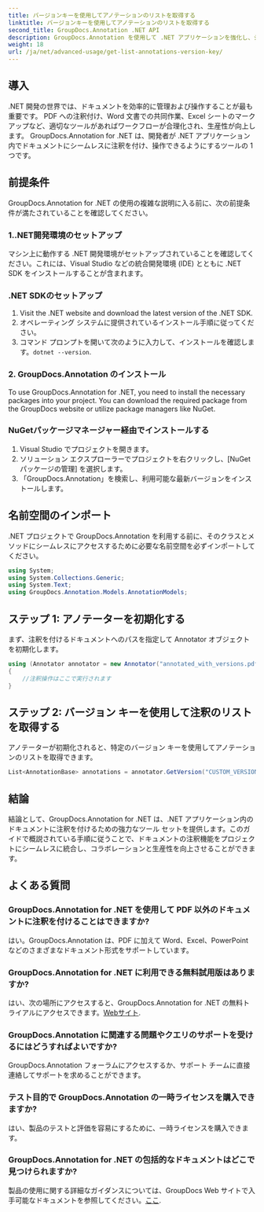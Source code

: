 ```yaml
---
title: バージョンキーを使用してアノテーションのリストを取得する
linktitle: バージョンキーを使用してアノテーションのリストを取得する
second_title: GroupDocs.Annotation .NET API
description: GroupDocs.Annotation を使用して .NET アプリケーションを強化し、シームレスなドキュメント注釈を追加します。効果的な統合を行うには、ステップバイステップのガイドに従ってください。
weight: 18
url: /ja/net/advanced-usage/get-list-annotations-version-key/
---
```

## 導入
.NET 開発の世界では、ドキュメントを効率的に管理および操作することが最も重要です。 PDF への注釈付け、Word 文書での共同作業、Excel シートのマークアップなど、適切なツールがあればワークフローが合理化され、生産性が向上します。 GroupDocs.Annotation for .NET は、開発者が .NET アプリケーション内でドキュメントにシームレスに注釈を付け、操作できるようにするツールの 1 つです。
## 前提条件
GroupDocs.Annotation for .NET の使用の複雑な説明に入る前に、次の前提条件が満たされていることを確認してください。
### 1..NET開発環境のセットアップ
マシン上に動作する .NET 開発環境がセットアップされていることを確認してください。これには、Visual Studio などの統合開発環境 (IDE) とともに .NET SDK をインストールすることが含まれます。
### .NET SDKのセットアップ
1. Visit the .NET website and download the latest version of the .NET SDK.
2. オペレーティング システムに提供されているインストール手順に従ってください。
3. コマンド プロンプトを開いて次のように入力して、インストールを確認します。`dotnet --version`.
### 2. GroupDocs.Annotation のインストール
To use GroupDocs.Annotation for .NET, you need to install the necessary packages into your project. You can download the required package from the GroupDocs website or utilize package managers like NuGet.
### NuGetパッケージマネージャー経由でインストールする
1. Visual Studio でプロジェクトを開きます。
2. ソリューション エクスプローラーでプロジェクトを右クリックし、[NuGet パッケージの管理] を選択します。
3. 「GroupDocs.Annotation」を検索し、利用可能な最新バージョンをインストールします。

## 名前空間のインポート
.NET プロジェクトで GroupDocs.Annotation を利用する前に、そのクラスとメソッドにシームレスにアクセスするために必要な名前空間を必ずインポートしてください。
```csharp
using System;
using System.Collections.Generic;
using System.Text;
using GroupDocs.Annotation.Models.AnnotationModels;
```
## ステップ 1: アノテーターを初期化する
まず、注釈を付けるドキュメントへのパスを指定して Annotator オブジェクトを初期化します。
```csharp
using (Annotator annotator = new Annotator("annotated_with_versions.pdf"))
{
    //注釈操作はここで実行されます
}
```
## ステップ 2: バージョン キーを使用して注釈のリストを取得する
アノテーターが初期化されると、特定のバージョン キーを使用してアノテーションのリストを取得できます。
```csharp
List<AnnotationBase> annotations = annotator.GetVersion("CUSTOM_VERSION");
```

## 結論
結論として、GroupDocs.Annotation for .NET は、.NET アプリケーション内のドキュメントに注釈を付けるための強力なツール セットを提供します。このガイドで概説されている手順に従うことで、ドキュメントの注釈機能をプロジェクトにシームレスに統合し、コラボレーションと生産性を向上させることができます。
## よくある質問
### GroupDocs.Annotation for .NET を使用して PDF 以外のドキュメントに注釈を付けることはできますか?
はい。GroupDocs.Annotation は、PDF に加えて Word、Excel、PowerPoint などのさまざまなドキュメント形式をサポートしています。
### GroupDocs.Annotation for .NET に利用できる無料試用版はありますか?
はい、次の場所にアクセスすると、GroupDocs.Annotation for .NET の無料トライアルにアクセスできます。[Webサイト](https://releases.groupdocs.com/annotation/net/).
### GroupDocs.Annotation に関連する問題やクエリのサポートを受けるにはどうすればよいですか?
GroupDocs.Annotation フォーラムにアクセスするか、サポート チームに直接連絡してサポートを求めることができます。
### テスト目的で GroupDocs.Annotation の一時ライセンスを購入できますか?
はい、製品のテストと評価を容易にするために、一時ライセンスを購入できます。
### GroupDocs.Annotation for .NET の包括的なドキュメントはどこで見つけられますか?
製品の使用に関する詳細なガイダンスについては、GroupDocs Web サイトで入手可能なドキュメントを参照してください。[ここ]( https://tutorials.groupdocs.com/annotation/net/).